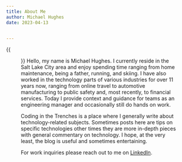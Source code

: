 ```yaml
---
title: About Me
author: Michael Hughes
date: 2023-04-13


---
```


{{<figure src="me.webp" alt="Image of Michael Hughes" class="flow-image-left">}}
Hello, my name is Michael Hughes. I currently reside in the Salt Lake City area and enjoy spending time ranging from home maintenance, being a father, running, and skiing. I have also worked in the technology parts of various industries
for over 11 years now, ranging from online travel to automotive manufacturing to public safety and, most recently, to financial services. Today I provide context and guidance for teams as an engineering manager and occasionally still do hands on work. 

Coding in the Trenches is a place where I generally write about technology-related subjects. Sometimes posts here are tips on specific technologies other times they are more in-depth pieces with general commentary on technology. I hope, at the very least, the blog is useful and sometimes entertaining.

For work inquiries please reach out to me on [LinkedIn](https://www.linkedin.com/in/michael-hughes-03a40533/).

